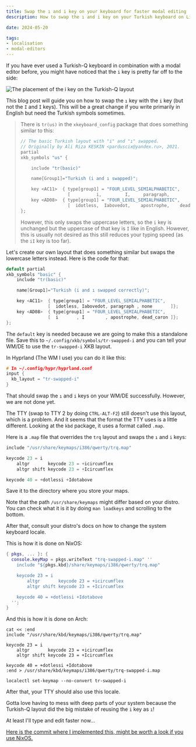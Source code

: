 ```yaml
---
title: Swap the ı and i key on your keyboard for faster modal editing
description: How to swap the ı and i key on your Turkish keyboard on Linux.

date: 2024-05-20

tags:
- localisation
- modal-editors
---
```


If you have ever used a Turkish-Q keyboard in combination with a modal
editor before, you might have noticed that the `i` key is pretty far off
to the side:

![The placement of the `i` key on the Turkish-Q layout](/assets/turkish-q-i.webp)

This blog post will guide you on how to swap the `ı` key with the `i` key
(but not the `I` and `İ` keys). This will be a great change if you write primarily
in English but need the Turkish symbols sometimes.

> There is `tr(us)` in the `xkeyboard_config` package that does something similar to this:
> 
> ```cpp
> // The basic Turkish layout with "i" and "ı" swapped.
> // Originally by Ali Riza KESKIN <parduscix@yandex.ru>, 2021.
> partial
> xkb_symbols "us" {
> 
>     include "tr(basic)"
> 
>     name[Group1]="Turkish (i and ı swapped)";
> 
>     key <AC11>  { type[group1] = "FOUR_LEVEL_SEMIALPHABETIC",
>                   [          i,         I,     paragraph,          none ]};
>     key <AD08>  { type[group1] = "FOUR_LEVEL_SEMIALPHABETIC",
>                   [  idotless,  Iabovedot,    apostrophe,    dead_caron ]};
> };
> ```
> 
> However, this only swaps the uppercase letters, so the `i` key is unchanged but
> the uppercase of that key is `I` like in English. However, this is usually not
> desired as this still reduces your typing speed (as the `iI` key is too far).

Let's create our own layout that does something similar but swaps the lowercase
letters instead. Here is the code for that:

```cpp
default partial
xkb_symbols "basic" {
    include "tr(basic)"

    name[Group1]="Turkish (i and ı swapped correctly)";

    key <AC11>  { type[group1] = "FOUR_LEVEL_SEMIALPHABETIC",
                [  idotless, Iabovedot, paragraph , none       ]};
    key <AD08>  { type[group1] = "FOUR_LEVEL_SEMIALPHABETIC",
                [  i       , I        , apostrophe, dead_caron ]};
};
```

The `default` key is needed because we are going to make this a standalone file.
Save this to `~/.config/xkb/symbols/tr-swapped-i` and you can tell your WM/DE
to use the `tr-swapped-i` XKB layout.

In Hyprland (The WM I use) you can do it like this:

```cpp
# In ~/.config/hypr/hyprland.conf
input {
  kb_layout = "tr-swapped-i"
}
```

That should swap the `ı` and `i` keys on your WM/DE successfully. However, we are not done
yet.

The TTY (swap to TTY 2 by doing `CTRL-ALT-F2`) still doesn't use this layout, which is a problem.
And it seems that the format the TTY uses is a little different.
Looking at the `kbd` package, it uses a format called `.map`.

Here is a `.map` file that overrides the `trq` layout and swaps the `ı` and `i` keys:

```cpp
include "/usr/share/keymaps/i386/qwerty/trq.map"

keycode 23 = i
	altgr       keycode 23 = +icircumflex
	altgr shift keycode 23 = +Icircumflex

keycode 40 = +dotlessi +Idotabove
```

Save it to the directory where you store your maps.

Note that the path `/usr/share/keymaps` might differ based on your distro. You
can check what it is it by doing `man loadkeys` and scrolling to the bottom.

After that, consult your distro's docs on how to change the system keyboard locale.

This is how it is done on NixOS:

```nix
{ pkgs, ... }: {
  console.keyMap = pkgs.writeText "trq-swapped-i.map" ''
    include "${pkgs.kbd}/share/keymaps/i386/qwerty/trq.map"

    keycode 23 = i
    	altgr       keycode 23 = +icircumflex
    	altgr shift keycode 23 = +Icircumflex

    keycode 40 = +dotlessi +Idotabove
  '';
}
```

And this is how it is done on Arch:

```shell
cat << :end
include "/usr/share/kbd/keymaps/i386/qwerty/trq.map"

keycode 23 = i
	altgr       keycode 23 = +icircumflex
	altgr shift keycode 23 = +Icircumflex

keycode 40 = +dotlessi +Idotabove
:end > /usr/share/kbd/keymaps/i386/qwerty/trq-swapped-i.map

localectl set-keymap --no-convert tr-swapped-i
```

After that, your TTY should also use this locale.

Gotta love having to mess with deep parts of your system because the Turkish-Q
layout did the big mistake of reusing the `i` key as `ı`!

At least I'll type and edit faster now...

[Here is the commit where I implemented this, might be worth a look if you use NixOS.](https://github.com/RGBCube/NCC/commit/6d18066eb5ccefa4539205f3d6721e4a8ff8b97e)
